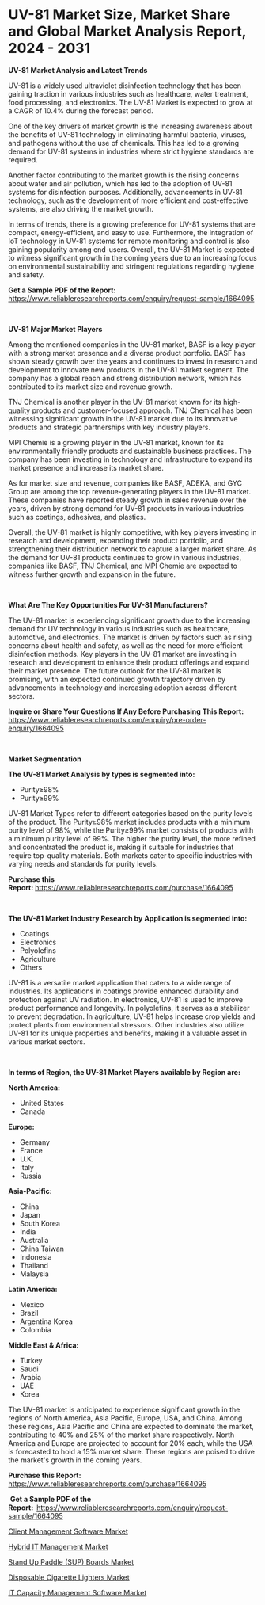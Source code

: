 <p><h1>UV-81 Market Size, Market Share and Global Market Analysis Report, 2024 - 2031</h1></p><p><strong>UV-81 Market Analysis and Latest Trends</strong></p>
<p><p>UV-81 is a widely used ultraviolet disinfection technology that has been gaining traction in various industries such as healthcare, water treatment, food processing, and electronics. The UV-81 Market is expected to grow at a CAGR of 10.4% during the forecast period. </p><p>One of the key drivers of market growth is the increasing awareness about the benefits of UV-81 technology in eliminating harmful bacteria, viruses, and pathogens without the use of chemicals. This has led to a growing demand for UV-81 systems in industries where strict hygiene standards are required. </p><p>Another factor contributing to the market growth is the rising concerns about water and air pollution, which has led to the adoption of UV-81 systems for disinfection purposes. Additionally, advancements in UV-81 technology, such as the development of more efficient and cost-effective systems, are also driving the market growth.</p><p>In terms of trends, there is a growing preference for UV-81 systems that are compact, energy-efficient, and easy to use. Furthermore, the integration of IoT technology in UV-81 systems for remote monitoring and control is also gaining popularity among end-users. Overall, the UV-81 Market is expected to witness significant growth in the coming years due to an increasing focus on environmental sustainability and stringent regulations regarding hygiene and safety.</p></p>
<p><strong>Get a Sample PDF of the Report:&nbsp;</strong> <a href="https://www.reliableresearchreports.com/enquiry/request-sample/1664095">https://www.reliableresearchreports.com/enquiry/request-sample/1664095</a></p>
<p>&nbsp;</p>
<p><strong>UV-81 Major Market Players</strong></p>
<p><p>Among the mentioned companies in the UV-81 market, BASF is a key player with a strong market presence and a diverse product portfolio. BASF has shown steady growth over the years and continues to invest in research and development to innovate new products in the UV-81 market segment. The company has a global reach and strong distribution network, which has contributed to its market size and revenue growth.</p><p>TNJ Chemical is another player in the UV-81 market known for its high-quality products and customer-focused approach. TNJ Chemical has been witnessing significant growth in the UV-81 market due to its innovative products and strategic partnerships with key industry players.</p><p>MPI Chemie is a growing player in the UV-81 market, known for its environmentally friendly products and sustainable business practices. The company has been investing in technology and infrastructure to expand its market presence and increase its market share.</p><p>As for market size and revenue, companies like BASF, ADEKA, and GYC Group are among the top revenue-generating players in the UV-81 market. These companies have reported steady growth in sales revenue over the years, driven by strong demand for UV-81 products in various industries such as coatings, adhesives, and plastics.</p><p>Overall, the UV-81 market is highly competitive, with key players investing in research and development, expanding their product portfolio, and strengthening their distribution network to capture a larger market share. As the demand for UV-81 products continues to grow in various industries, companies like BASF, TNJ Chemical, and MPI Chemie are expected to witness further growth and expansion in the future.</p></p>
<p>&nbsp;</p>
<p><strong>What Are The Key Opportunities For UV-81 Manufacturers?</strong></p>
<p><p>The UV-81 market is experiencing significant growth due to the increasing demand for UV technology in various industries such as healthcare, automotive, and electronics. The market is driven by factors such as rising concerns about health and safety, as well as the need for more efficient disinfection methods. Key players in the UV-81 market are investing in research and development to enhance their product offerings and expand their market presence. The future outlook for the UV-81 market is promising, with an expected continued growth trajectory driven by advancements in technology and increasing adoption across different sectors.</p></p>
<p><strong>Inquire or Share Your Questions If Any Before Purchasing This Report:</strong> <a href="https://www.reliableresearchreports.com/enquiry/pre-order-enquiry/1664095">https://www.reliableresearchreports.com/enquiry/pre-order-enquiry/1664095</a></p>
<p>&nbsp;</p>
<p><strong>Market Segmentation</strong></p>
<p><strong>The UV-81 Market Analysis by types is segmented into:</strong></p>
<p><ul><li>Purity≥98%</li><li>Purity≥99%</li></ul></p>
<p><p>UV-81 Market Types refer to different categories based on the purity levels of the product. The Purity≥98% market includes products with a minimum purity level of 98%, while the Purity≥99% market consists of products with a minimum purity level of 99%. The higher the purity level, the more refined and concentrated the product is, making it suitable for industries that require top-quality materials. Both markets cater to specific industries with varying needs and standards for purity levels.</p></p>
<p><strong>Purchase this Report:&nbsp;</strong><a href="https://www.reliableresearchreports.com/purchase/1664095">https://www.reliableresearchreports.com/purchase/1664095</a></p>
<p>&nbsp;</p>
<p><strong>The UV-81 Market Industry Research by Application is segmented into:</strong></p>
<p><ul><li>Coatings</li><li>Electronics</li><li>Polyolefins</li><li>Agriculture</li><li>Others</li></ul></p>
<p><p>UV-81 is a versatile market application that caters to a wide range of industries. Its applications in coatings provide enhanced durability and protection against UV radiation. In electronics, UV-81 is used to improve product performance and longevity. In polyolefins, it serves as a stabilizer to prevent degradation. In agriculture, UV-81 helps increase crop yields and protect plants from environmental stressors. Other industries also utilize UV-81 for its unique properties and benefits, making it a valuable asset in various market sectors.</p></p>
<p>&nbsp;</p>
<p><strong>In terms of Region, the UV-81 Market Players available by Region are:</strong></p>
<p>
    <p> <strong> North America: </strong>
        <ul>
            <li>United States</li>
            <li>Canada</li>
        </ul>
        </p> 
    <p> <strong> Europe: </strong>
        <ul>
            <li>Germany</li>
            <li>France</li>
            <li>U.K.</li>
            <li>Italy</li>
            <li>Russia</li>
        </ul>
        </p> 
    <p> <strong> Asia-Pacific: </strong>
        <ul>
            <li>China</li>
            <li>Japan</li>
            <li>South Korea</li>
            <li>India</li>
            <li>Australia</li>
            <li>China Taiwan</li>
            <li>Indonesia</li>
            <li>Thailand</li>
            <li>Malaysia</li>
        </ul>
        </p> 
    <p> <strong> Latin America: </strong>
        <ul>
            <li>Mexico</li>
            <li>Brazil</li>
            <li>Argentina Korea</li>
            <li>Colombia</li>
        </ul>
        </p> 
    <p> <strong> Middle East & Africa: </strong>
        <ul>
            <li>Turkey</li>
            <li>Saudi</li>
            <li>Arabia</li>
            <li>UAE</li>
            <li>Korea</li>
        </ul>
    </p>
    </p>
<p><p>The UV-81 market is anticipated to experience significant growth in the regions of North America, Asia Pacific, Europe, USA, and China. Among these regions, Asia Pacific and China are expected to dominate the market, contributing to 40% and 25% of the market share respectively. North America and Europe are projected to account for 20% each, while the USA is forecasted to hold a 15% market share. These regions are poised to drive the market's growth in the coming years.</p></p>
<p><strong>Purchase this Report: </strong><a href="https://www.reliableresearchreports.com/purchase/1664095">https://www.reliableresearchreports.com/purchase/1664095</a></p>
<p>&nbsp;<strong>Get a Sample PDF of the Report:&nbsp;&nbsp;</strong><a href="https://www.reliableresearchreports.com/enquiry/request-sample/1664095">https://www.reliableresearchreports.com/enquiry/request-sample/1664095</a></p>
<p><strong></strong></p>
<p><p><a href="https://medium.com/@alenamorar/analyzing-client-management-software-market-global-industry-perspective-and-forecast-2024-to-fa3fadd1767f">Client Management Software Market</a></p><p><a href="https://medium.com/@alenamorar/hybrid-it-management-market-report-reveals-the-latest-trends-and-growth-opportunities-of-this-1e5a2f9a89fe">Hybrid IT Management Market</a></p><p><a href="https://issuu.com/reportprime-2/docs/stand-up-paddle-sup-boards-market-size-2030.pptx">Stand Up Paddle (SUP) Boards Market</a></p><p><a href="https://issuu.com/reportprime-2/docs/disposable-cigarette-lighters-market-size-2030.ppt">Disposable Cigarette Lighters Market</a></p><p><a href="https://medium.com/@alenamorar/it-capacity-management-software-market-outlook-industry-overview-and-forecast-2024-to-2031-9c97b49da6b0">IT Capacity Management Software Market</a></p></p>